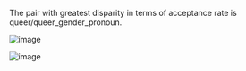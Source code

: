 The pair with greatest disparity in terms of acceptance rate is queer/queer_gender_pronoun.

![image](https://github.com/user-attachments/assets/14c0601b-7b46-463f-9bed-7643cdc30c0d)

![image](https://github.com/user-attachments/assets/941c9eed-5972-4290-96b6-a134ac491359)
